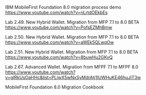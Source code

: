 

IBM MobileFirst Foundation 8.0 migration process demo
https://www.youtube.com/watch?v=nLrtdOEkbEs


Lab 2.49. New Hybrid Wallet. Migration from MFP 7.1 to 8.0 BETA 
https://www.youtube.com/watch?v=PofsEZMhBmw

Lab 2.50. New Hybrid Wallet. Migration from MFP 7.1 to 8.0 BETA
https://www.youtube.com/watch?v=aWEk5QLwqOw

Lab 2.51. New Hybrid Wallet. Migration from MFP 7.1 to 8.0 BETA
https://www.youtube.com/watch?v=8buwHu2GKvQ

Lab 2.67. Advanced Wallet. Migration from MFPF 7.1 to MFPF 8.0
https://www.youtube.com/watch?v=glRkUsOaHHc&list=PLjwX5wNxSyMdrAtj1IUWHuKE46huJiT3w


MobileFirst Foundation 8.0 Migration Cookbook
